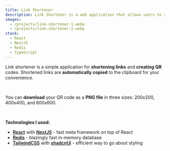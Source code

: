 ```yaml
---
title: Link Shortener
description: Link Shortener is a web application that allows users to shorten links and share them with others.
images:
  - /projects/link-shortener-1.webp
  - /projects/link-shortener-2.webp
stack:
  - React
  - NextJS
  - Redis
  - TypeScript
---
```


Link shortener is a simple application for **shortening links** and **creating QR** codes. Shortened links are **automatically copied** to the clipboard for your convenience.

<br />

You can **download** your QR code as a **PNG file** in three sizes: 200x200, 400x400, and 600x600.

<br />

**Technologies I used:**

- [React](https://react.dev/) with [NextJS](https://nextjs.org/) - fast meta framework on top of React
- [Redis](https://redis.io/) - blazingly fast in-memory database
- [TailwindCSS](https://tailwindcss.com/) with [shadcnUI](https://ui.shadcn.com/) - efficient way to go about styling

<style>
  a {
    color: var(--color-primary);
    font-weight: 600;
  }
</style>
